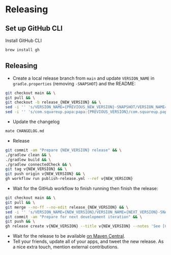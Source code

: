 # Releasing


## Set up GitHub CLI

Install GitHub CLI

```bash
brew install gh
```

## Releasing

* Create a local release branch from `main` and update `VERSION_NAME` in `gradle.properties` (removing `-SNAPSHOT`) and the README:
```bash
git checkout main && \
git pull && \
git checkout -b release_{NEW_VERSION} && \
sed -i '' 's/VERSION_NAME={PREVIOUS_NEW_VERSION}-SNAPSHOT/VERSION_NAME={NEW_VERSION}/' gradle.properties
sed -i '' 's/com.squareup.papa:papa:{PREVIOUS_VERSION}/com.squareup.papa:papa:{NEW_VERSION}/' README.md
```


* Update the changelog
```bash
mate CHANGELOG.md
```

* Release

```bash
git commit -am "Prepare {NEW_VERSION} release" && \
./gradlew clean && \
./gradlew build && \
./gradlew connectedCheck && \
git tag v{NEW_VERSION} && \
git push origin v{NEW_VERSION} && \
gh workflow run publish-release.yml --ref v{NEW_VERSION}
```

* Wait for the GitHub workflow to finish running then finish the release:

```bash
git checkout main && \
git pull && \
git merge --no-ff --no-edit release_{NEW_VERSION} && \
sed -i '' 's/VERSION_NAME={NEW_VERSION}/VERSION_NAME={NEXT_VERSION}-SNAPSHOT/' gradle.properties && \
git commit -am "Prepare for next development iteration" && \
git push && \
gh release create v{NEW_VERSION} --title v{NEW_VERSION} --notes 'See [Change Log](https://github.com/square/papa/blob/main/CHANGELOG.md)'
```

* Wait for the release to be available [on Maven Central](https://repo1.maven.org/maven2/com/squareup/papa/papa/).
* Tell your friends, update all of your apps, and tweet the new release. As a nice extra touch, mention external contributions.